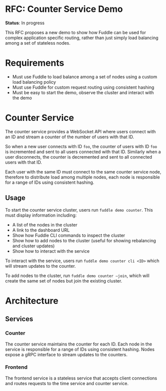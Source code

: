 # RFC: Counter Service Demo

**Status**: In progress

This RFC proposes a new demo to show how Fuddle can be used for complex
application specific routing, rather than just simply load balancing among a set
of stateless nodes.

# Requirements
* Must use Fuddle to load balance among a set of nodes using a custom load
balancing policy
* Must use Fuddle for custom request routing using consistent hashing
* Must be easy to start the demo, observe the cluster and interact with the demo

# Counter Service
The counter service provides a WebSocket API where users connect with an ID and
stream a counter of the number of users with that ID.

So when a new user connects with ID `foo`, the counter of users with ID `foo` is
incremented and sent to all users connected with that ID. Similarly when a user
disconnects, the counter is decremented and sent to all connected users with
that ID.

Each user with the same ID must connect to the same counter service node,
therefore to distribute load among multiple nodes, each node is responsible for
a range of IDs using consistent hashing.

## Usage
To start the counter service cluster, users run `fuddle demo counter`. This must
display information including:
* A list of the nodes in the cluster
* A link to the dashboard URL
* Show how Fuddle CLI commands to inspect the cluster
* Show how to add nodes to the cluster (useful for showing rebalancing and
cluster updates)
* Show how to interact with the service

To interact with the service, users run `fuddle demo counter cli <ID>` which
will stream updates to the counter.

To add nodes to the cluster, run `fuddle demo counter –join`, which will create
the same set of nodes but join the existing cluster.

# Architecture
## Services
### Counter
The counter service maintains the counter for each ID. Each node in the service
is responsible for a range of IDs using consistent hashing. Nodes expose a gRPC
interface to stream updates to the counters.

### Frontend
The frontend service is a stateless service that accepts client connections and
routes requests to the time service and counter service.
